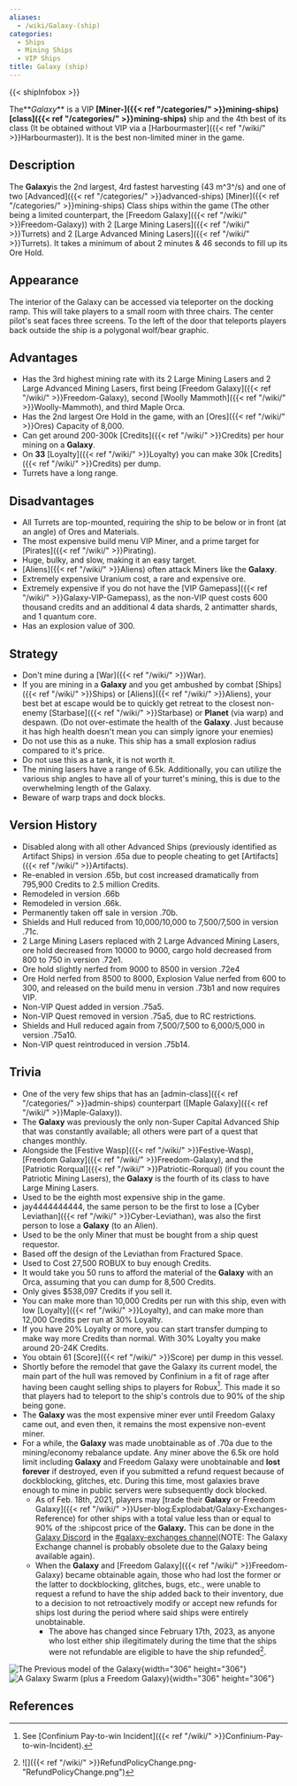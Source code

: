 ```yaml
---
aliases:
  - /wiki/Galaxy-(ship)
categories:
  - Ships
  - Mining Ships
  - VIP Ships
title: Galaxy (ship)
---
```


{{< shipInfobox >}}

The**_Galaxy_** is a VIP **[Miner-]({{< ref "/categories/" >}}mining-ships)[class]({{< ref "/categories/" >}}mining-ships)** ship and the 4th best of its class (It be obtained without VIP via a [Harbourmaster]({{< ref "/wiki/" >}}Harbourmaster)). It is the best non-limited miner in the game.

## Description

The **Galaxy**is the 2nd largest, 4rd fastest harvesting (43 m^3^/s) and one of two [Advanced]({{< ref "/categories/" >}}advanced-ships) [Miner]({{< ref "/categories/" >}}mining-ships) Class ships within the game (The other being a limited counterpart, the [Freedom Galaxy]({{< ref "/wiki/" >}}Freedom-Galaxy)) with 2 [Large Mining Lasers]({{< ref "/wiki/" >}}Turrets) and 2 [Large Advanced Mining Lasers]({{< ref "/wiki/" >}}Turrets). It takes a minimum of about 2 minutes & 46 seconds to fill up its Ore Hold.

## Appearance

The interior of the Galaxy can be accessed via teleporter on the docking ramp. This will take players to a small room with three chairs. The center pilot's seat faces three screens. To the left of the door that teleports players back outside the ship is a polygonal wolf/bear graphic.

## Advantages

- Has the 3rd highest mining rate with its 2 Large Mining Lasers and 2 Large Advanced Mining Lasers, first being [Freedom Galaxy]({{< ref "/wiki/" >}}Freedom-Galaxy), second [Woolly Mammoth]({{< ref "/wiki/" >}}Woolly-Mammoth), and third Maple Orca.
- Has the 2nd largest Ore Hold in the game, with an [Ores]({{< ref "/wiki/" >}}Ores) Capacity of 8,000.
- Can get around 200-300k [Credits]({{< ref "/wiki/" >}}Credits) per hour mining on a **Galaxy**.
- On **33** [Loyalty]({{< ref "/wiki/" >}}Loyalty) you can make 30k [Credits]({{< ref "/wiki/" >}}Credits) per dump.
- Turrets have a long range.

## Disadvantages

- All Turrets are top-mounted, requiring the ship to be below or in front (at an angle) of Ores and Materials.
- The most expensive build menu VIP Miner, and a prime target for [Pirates]({{< ref "/wiki/" >}}Pirating).
- Huge, bulky, and slow, making it an easy target.
- [Aliens]({{< ref "/wiki/" >}}Aliens) often attack Miners like the **Galaxy**.
- Extremely expensive Uranium cost, a rare and expensive ore.
- Extremely expensive if you do not have the [VIP Gamepass]({{< ref "/wiki/" >}}Galaxy-VIP-Gamepass), as the non-VIP quest costs 600 thousand credits and an additional 4 data shards, 2 antimatter shards, and 1 quantum core.
- Has an explosion value of 300.

## Strategy

- Don't mine during a [War]({{< ref "/wiki/" >}}War).
- If you are mining in a **Galaxy** and you get ambushed by combat [Ships]({{< ref "/wiki/" >}}Ships) or [Aliens]({{< ref "/wiki/" >}}Aliens), your best bet at escape would be to quickly get retreat to the closest non-enemy [Starbase]({{< ref "/wiki/" >}}Starbase) or **Planet** (via warp) and despawn. (Do not over-estimate the health of the **Galaxy**. Just because it has high health doesn't mean you can simply ignore your enemies)
- Do not use this as a nuke. This ship has a small explosion radius compared to it's price.
- Do not use this as a tank, it is not worth it.
- The mining lasers have a range of 6.5k. Additionally, you can utilize the various ship angles to have all of your turret's mining, this is due to the overwhelming length of the Galaxy.
- Beware of warp traps and dock blocks.

## Version History

- Disabled along with all other Advanced Ships (previously identified as Artifact Ships) in version .65a due to people cheating to get [Artifacts]({{< ref "/wiki/" >}}Artifacts).
- Re-enabled in version .65b, but cost increased dramatically from 795,900 Credits to 2.5 million Credits.
- Remodeled in version .66b
- Remodeled in version .66k.
- Permanently taken off sale in version .70b.
- Shields and Hull reduced from 10,000/10,000 to 7,500/7,500 in version .71c.
- 2 Large Mining Lasers replaced with 2 Large Advanced Mining Lasers, ore hold decreased from 10000 to 9000, cargo hold decreased from 800 to 750 in version .72e1.
- Ore hold slightly nerfed from 9000 to 8500 in version .72e4
- Ore Hold nerfed from 8500 to 8000, Explosion Value nerfed from 600 to 300, and released on the build menu in version .73b1 and now requires VIP.
- Non-VIP Quest added in version .75a5.
- Non-VIP Quest removed in version .75a5, due to RC restrictions.
- Shields and Hull reduced again from 7,500/7,500 to 6,000/5,000 in version .75a10.
- Non-VIP quest reintroduced in version .75b14.

## Trivia

- One of the very few ships that has an [admin-class]({{< ref "/categories/" >}}admin-ships) counterpart ([Maple Galaxy]({{< ref "/wiki/" >}}Maple-Galaxy)).
- The **Galaxy** was previously the only non-Super Capital Advanced Ship that was constantly available; all others were part of a quest that changes monthly.
- Alongside the [Festive Wasp]({{< ref "/wiki/" >}}Festive-Wasp), [Freedom Galaxy]({{< ref "/wiki/" >}}Freedom-Galaxy), and the [Patriotic Rorqual]({{< ref "/wiki/" >}}Patriotic-Rorqual) (if you count the Patriotic Mining Lasers), the **Galaxy** is the fourth of its class to have Large Mining Lasers.
- Used to be the eighth most expensive ship in the game.
- jay4444444444, the same person to be the first to lose a [Cyber Leviathan]({{< ref "/wiki/" >}}Cyber-Leviathan), was also the first person to lose a **Galaxy** (to an Alien).
- Used to be the only Miner that must be bought from a ship quest requestor.
- Based off the design of the Leviathan from Fractured Space.
- Used to Cost 27,500 ROBUX to buy enough Credits.
- It would take you 50 runs to afford the material of the **Galaxy** with an Orca, assuming that you can dump for 8,500 Credits.
- Only gives $538,097 Credits if you sell it.
- You can make more than 10,000 Credits per run with this ship, even with low [Loyalty]({{< ref "/wiki/" >}}Loyalty), and can make more than 12,000 Credits per run at 30% Loyalty.
- If you have 20% Loyalty or more, you can start transfer dumping to make way more Credits than normal. With 30% Loyalty you make around 20-24K Credits.
- You obtain 61 [Score]({{< ref "/wiki/" >}}Score) per dump in this vessel.
- Shortly before the remodel that gave the Galaxy its current model, the main part of the hull was removed by Confinium in a fit of rage after having been caught selling ships to players for Robux[^1]. This made it so that players had to teleport to the ship's controls due to 90% of the ship being gone.
- The **Galaxy** was the most expensive miner ever until Freedom Galaxy came out, and even then, it remains the most expensive non-event miner.
- For a while, the **Galaxy** was made unobtainable as of .70a due to the mining/economy rebalance update. Any miner above the 6.5k ore hold limit including **Galaxy** and Freedom Galaxy were unobtainable and **lost forever** if destroyed, even if you submitted a refund request because of dockblocking, glitches, etc. During this time, most galaxies brave enough to mine in public servers were subsequently dock blocked.
  - As of Feb. 18th, 2021, players may [trade their **Galaxy** or Freedom Galaxy]({{< ref "/wiki/" >}}User-blog:Explodabat/Galaxy-Exchanges-Reference) for other ships with a total value less than or equal to 90% of the :shipcost price of the **Galaxy.** This can be done in the [Galaxy Discord](https://discord.com/invite/FCGGXvk) in the [#galaxy-exchanges channel](https://discord.com/channels/204965774618656769/812043152562192384/812049361395253368)(NOTE: The Galaxy Exchange channel is probably obsolete due to the Galaxy being available again).
  - When the **Galaxy** and [Freedom Galaxy]({{< ref "/wiki/" >}}Freedom-Galaxy) became obtainable again, those who had lost the former or the latter to dockblocking, glitches, bugs, etc., were unable to request a refund to have the ship added back to their inventory, due to a decision to not retroactively modify or accept new refunds for ships lost during the period where said ships were entirely unobtainable.
    - The above has changed since February 17th, 2023, as anyone who lost either ship illegitimately during the time that the ships were not refundable are eligible to have the ship refunded[^2].

![The Previous model of the
**Galaxy**](Galaxy.png "The Previous model of the Galaxy"){width="306" height="306"} ![A **Galaxy** Swarm (plus a [Freedom
Galaxy](Freedom_Galaxy "wikilink"))](GalaxySwarm.png "A Galaxy Swarm (plus a Freedom Galaxy)"){width="306" height="306"}

## References

<references />

[^1]: See [Confinium Pay-to-win Incident]({{< ref "/wiki/" >}}Confinium-Pay-to-win-Incident).

[^2]: ![]({{< ref "/wiki/" >}}RefundPolicyChange.png-"RefundPolicyChange.png")
